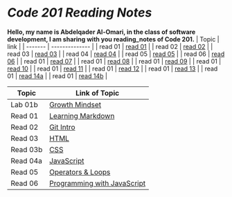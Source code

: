 # *Code 201 Reading Notes*
**Hello, my name is Abdelqader Al-Omari, in the class of software development, I am sharing with you reading_notes of Code 201.**
| Topic | link |
| ------- | -------------- |
| read 01 | [read 01]( ) |
| read 02 | [read 02]( ) |
| read 03 | [read 03]( ) |
| read 04 | [read 04]( ) |
| read 05 | [read 05]( ) |
| read 06 | [read 06]( ) |
| read 01 | [read 07]( ) |
| read 01 | [read 08]( ) |
| read 01 | [read 09]( ) |
| read 01 | [read 10]( ) |
| read 01 | [read 11]( ) |
| read 01 | [read 12]( ) |
| read 01 | [read 13]( ) |
| read 01 | [read 14a]( ) |
| read 01 | [read 14b]( ) |

| Topic | Link of Topic |
| ------------ | ------------ |
| Lab 01b | [Growth Mindset](https://abdelqader7.github.io/reading-notes/growth-mindset) |
| Read 01 | [ Learning Markdown](https://abdelqader7.github.io/reading-notes/read-01) |
| Read 02 | [Git Intro](https://abdelqader7.github.io/reading-notes/read-02) |
| Read 03 | [HTML](https://abdelqader7.github.io/reading-notes/read-03) | 
| Read 03b | [CSS](https://abdelqader7.github.io/reading-notes/read-03b) |
| Read 04a | [JavaScript](https://abdelqader7.github.io/reading-notes/read-04a) |
| Read 05 | [Operators & Loops](https://abdelqader7.github.io/reading-notes/read-05) |
| Read 06 | [Programming with JavaScript](https://abdelqader7.github.io/reading-notes/read-06) |
